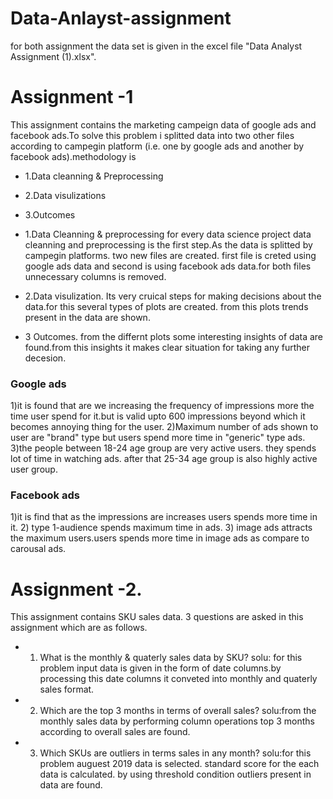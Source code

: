 # Data-Anlayst-assignment
for both assignment the data set is given in the excel file "Data Analyst Assignment (1).xlsx".
# Assignment -1
This assignment contains the marketing campeign data of google ads and facebook ads.To solve this problem i splitted data into two other files according to campegin platform (i.e. one by google ads and another by facebook ads).methodology is
* 1.Data cleanning & Preprocessing
* 2.Data visulizations
* 3.Outcomes

* 1.Data Cleanning & preprocessing
for every data science project data cleanning and preprocessing is the first step.As the data is splitted by campegin platforms. two new files are created. first file  is creted using google ads data and second is using facebook ads data.for both files unnecessary columns is removed.

* 2.Data visulization.
Its very cruical steps for making decisions about the data.for this several types of plots are created. from this plots trends present in the data are shown.

* 3 Outcomes.
from the differnt plots some interesting insights of data are found.from this insights it makes clear situation for taking any further decesion.
### Google ads  
1)it is found that are we increasing the frequency of impressions more the time user spend for it.but is valid upto 600 impressions beyond which it becomes annoying thing for the user.
2)Maximum number of ads shown to user are "brand" type but users spend more time in "generic" type ads.
3)the people between 18-24 age group are very active users. they spends lot of time in watching ads. after that 25-34 age group is also highly active user group. 

### Facebook ads
1)it is find that as the impressions are increases users spends more time in it.
2) type 1-audience spends maximum time in ads.
3) image ads attracts the maximum users.users spends more time in image ads as compare to carousal ads.

# Assignment -2.
This assignment contains SKU sales data.
3 questions are asked in this assignment which are as follows.

* 1) What is the monthly & quaterly sales data by SKU?
 solu: for this problem input data is given in the form of date columns.by processing this date columns it conveted into monthly and quaterly sales format.
 
* 2) Which are the top 3 months in terms of overall sales?
 solu:from the monthly sales data by performing column operations top 3 months according to overall sales are found.
 
* 3) Which SKUs are outliers in terms sales in any month?
 solu:for this problem auguest 2019 data is selected. standard score for the each data is calculated. by using threshold condition outliers present in data are found.  

